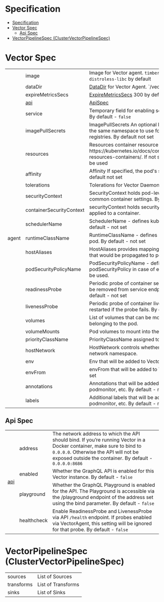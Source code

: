 # Specification

- [Specification](#specification)
- [Vector Spec](#vector-spec)
  - [Api Spec](#api-spec)
- [VectorPipelineSpec (ClusterVectorPipelineSpec)](#vectorpipelinespec-clustervectorpipelinespec)



# Vector Spec
<table>
    <tr>
      <td rowspan="25">agent</td>
      <td>image</td>
      <td>Image for Vector agent. <code>timberio/vector:0.48.0-distroless-libc</code> by default</td>
    </tr>
    <tr>
        <td>dataDir</td>
        <td><a href="https://vector.dev/docs/reference/configuration/global-options/#data_dir">DataDir</a> for Vector Agent. `/vector-data-dir` by default</td>
    </tr>
    <tr>
        <td>expireMetricsSecs</td>
        <td><a href="https://vector.dev/docs/reference/configuration/global-options/#expire_metrics_secs">ExpireMetricsSecs</a> 300 by default</td>
    </tr>
    <tr>
        <td><a href="https://vector.dev/docs/reference/api/">api</a></td>
        <td><a href="https://github.com/kaasops/vector-operator/blob/main/docs/specification.md#api-spec">ApiSpec</a></td>
    </tr>
    <tr>
        <td>service</td>
        <td>Temporary field for enabling service for Vector DaemonSet. By default - <code>false</code></td>
    </tr>
    <tr>
        <td>imagePullSecrets</td>
        <td>ImagePullSecrets An optional list of references to secrets in the same namespace to use for pulling images from registries. By default not set</td>
    </tr>
    <tr>
        <td>resources</td>
        <td>Resources container resource request and limits, https://kubernetes.io/docs/concepts/configuration/manage-resources-containers/. If not specified - default setting will be used</td>
    </tr>
    <tr>
        <td>affinity</td>
        <td>Affinity If specified, the pod's scheduling constraints. By default not set</td>
    </tr>
    <tr>
        <td>tolerations</td>
        <td>Tolerations for Vector DaemonSet. By default - <code>nil</code></td>
    </tr>
    <tr>
        <td>securityContext</td>
        <td>SecurityContext holds pod-level security attributes and common container settings. By default - not set</td>
    </tr>
    <tr>
        <td>containerSecurityContext</td>
        <td>securityContext holds security configuration that will be applied to a container.</td>
    </tr>
    <tr>
        <td>schedulerName</td>
        <td>SchedulerName - defines kubernetes scheduler name. By default - not set</td>
    </tr>
    <tr>
        <td>runtimeClassName</td>
        <td>RuntimeClassName - defines runtime class for kubernetes pod. By default - not set</td>
    </tr>
    <tr>
        <td>hostAliases</td>
        <td>HostAliases provides mapping between ip and hostnames, that would be propagated to pod.</td>
    </tr>
    <tr>
        <td>podSecurityPolicyName</td>
        <td>PodSecurityPolicyName - defines name for podSecurityPolicy in case of empty value, prefixedName will be used.</td>
    </tr>
    <tr>
        <td>readinessProbe</td>
        <td>Periodic probe of container service readiness. Container will be removed from service endpoints if the probe fails. By default - not set</td>
    </tr>
    <tr>
        <td>livenessProbe</td>
        <td>Periodic probe of container liveness. Container will be restarted if the probe fails. By default - not set</td>
    </tr>
    <tr>
        <td>volumes</td>
        <td>List of volumes that can be mounted by containers belonging to the pod.</td>
    </tr>
    <tr>
        <td>volumeMounts</td>
        <td>Pod volumes to mount into the container's filesystem.</td>
    </tr>
    <tr>
        <td>priorityClassName</td>
        <td>PriorityClassName assigned to the Pods.</td>
    </tr>
    <tr>
        <td>hostNetwork</td>
        <td>HostNetwork controls whether the pod may use the node network namespace.</td>
    </tr>
    <tr>
        <td>env</td>
        <td>Env that will be added to Vector pod. By default - not set</td>
    </tr>
    <tr>
        <td>envFrom</td>
        <td>envFrom that will be added to Vector pod. By default - not set</td>
    </tr>
    <tr>
        <td>annotations</td>
        <td>Annotations that will be added to Vector pod, service, podmonitor, etc. By default - not set</td>
    </tr>
    <tr>
        <td>labels</td>
        <td>Additional labels that will be added to Vector pod, service, podmonitor, etc. By default - not set</td>
    </tr>
</table>

## Api Spec
<table>
<tr>
      <td rowspan="5"><a href="https://vector.dev/docs/reference/api/">api</a></td>
    </tr>
    <tr>
        <td>address</td>
        <td>The network address to which the API should bind. If you’re running Vector in a Docker container, make sure to bind to <code>0.0.0.0</code>. Otherwise the API will not be exposed outside the container. By default - <code>0.0.0.0:8686</code></td>
    </tr>
    <tr>
        <td>enabled</td>
        <td>Whether the GraphQL API is enabled for this Vector instance. By default - <code>false</code></td>
    </tr>
    <tr>
        <td>playground</td>
        <td>Whether the GraphQL Playground is enabled for the API. The Playground is accessible via the /playground endpoint of the address set using the bind parameter. By default - <code>false</code></td>
    </tr>
    <tr>
        <td>healthcheck</td>
        <td>Enable ReadinessProbe and LivenessProbe via API <code>/health</code> endpoint. If probes enabled via VectorAgent, this setting will be ignored for that probe. By default - <code>false</code></td>
    </tr>
</table>


# VectorPipelineSpec (ClusterVectorPipelineSpec)
<table>
    <tr>
      <td>sources</td>
      <td>List of Sources</td>
    </tr>
    <tr>
      <td>transforms</td>
      <td>List of Transforms</td>
    </tr>
    <tr>
      <td>sinks</td>
      <td>List of Sinks</td>
    </tr>
</table>
